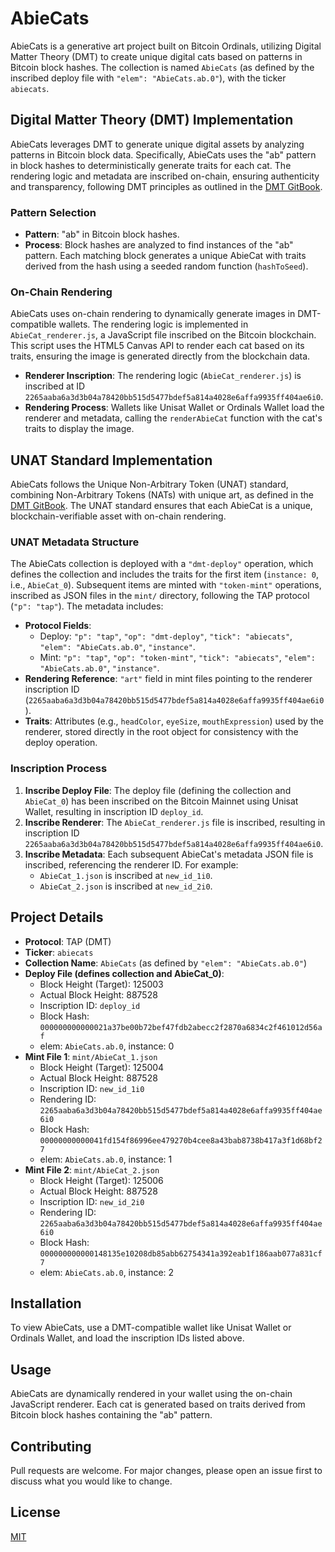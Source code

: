# AbieCats

AbieCats is a generative art project built on Bitcoin Ordinals, utilizing Digital Matter Theory (DMT) to create unique digital cats based on patterns in Bitcoin block hashes. The collection is named `AbieCats` (as defined by the inscribed deploy file with `"elem": "AbieCats.ab.0"`), with the ticker `abiecats`.

## Digital Matter Theory (DMT) Implementation
AbieCats leverages DMT to generate unique digital assets by analyzing patterns in Bitcoin block data. Specifically, AbieCats uses the "ab" pattern in block hashes to deterministically generate traits for each cat. The rendering logic and metadata are inscribed on-chain, ensuring authenticity and transparency, following DMT principles as outlined in the [DMT GitBook](https://digital-matter-theory.gitbook.io/digital-matter-theory).

### Pattern Selection
- **Pattern**: "ab" in Bitcoin block hashes.
- **Process**: Block hashes are analyzed to find instances of the "ab" pattern. Each matching block generates a unique AbieCat with traits derived from the hash using a seeded random function (`hashToSeed`).

### On-Chain Rendering
AbieCats uses on-chain rendering to dynamically generate images in DMT-compatible wallets. The rendering logic is implemented in `AbieCat_renderer.js`, a JavaScript file inscribed on the Bitcoin blockchain. This script uses the HTML5 Canvas API to render each cat based on its traits, ensuring the image is generated directly from the blockchain data.

- **Renderer Inscription**: The rendering logic (`AbieCat_renderer.js`) is inscribed at ID `2265aaba6a3d3b04a78420bb515d5477bdef5a814a4028e6affa9935ff404ae6i0`.
- **Rendering Process**: Wallets like Unisat Wallet or Ordinals Wallet load the renderer and metadata, calling the `renderAbieCat` function with the cat's traits to display the image.

## UNAT Standard Implementation
AbieCats follows the Unique Non-Arbitrary Token (UNAT) standard, combining Non-Arbitrary Tokens (NATs) with unique art, as defined in the [DMT GitBook](https://digital-matter-theory.gitbook.io/digital-matter-theory/introduction/non-arbitrary-tokens-nats). The UNAT standard ensures that each AbieCat is a unique, blockchain-verifiable asset with on-chain rendering.

### UNAT Metadata Structure
The AbieCats collection is deployed with a `"dmt-deploy"` operation, which defines the collection and includes the traits for the first item (`instance: 0`, i.e., `AbieCat_0`). Subsequent items are minted with `"token-mint"` operations, inscribed as JSON files in the `mint/` directory, following the TAP protocol (`"p": "tap"`). The metadata includes:
- **Protocol Fields**:
  - Deploy: `"p": "tap"`, `"op": "dmt-deploy"`, `"tick": "abiecats"`, `"elem": "AbieCats.ab.0"`, `"instance"`.
  - Mint: `"p": "tap"`, `"op": "token-mint"`, `"tick": "abiecats"`, `"elem": "AbieCats.ab.0"`, `"instance"`.
- **Rendering Reference**: `"art"` field in mint files pointing to the renderer inscription ID (`2265aaba6a3d3b04a78420bb515d5477bdef5a814a4028e6affa9935ff404ae6i0`).
- **Traits**: Attributes (e.g., `headColor`, `eyeSize`, `mouthExpression`) used by the renderer, stored directly in the root object for consistency with the deploy operation.

### Inscription Process
1. **Inscribe Deploy File**: The deploy file (defining the collection and `AbieCat_0`) has been inscribed on the Bitcoin Mainnet using Unisat Wallet, resulting in inscription ID `deploy_id`.
2. **Inscribe Renderer**: The `AbieCat_renderer.js` file is inscribed, resulting in inscription ID `2265aaba6a3d3b04a78420bb515d5477bdef5a814a4028e6affa9935ff404ae6i0`.
3. **Inscribe Metadata**: Each subsequent AbieCat's metadata JSON file is inscribed, referencing the renderer ID. For example:
   - `AbieCat_1.json` is inscribed at `new_id_1i0`.
   - `AbieCat_2.json` is inscribed at `new_id_2i0`.

## Project Details
- **Protocol**: TAP (DMT)
- **Ticker**: `abiecats`
- **Collection Name**: `AbieCats` (as defined by `"elem": "AbieCats.ab.0"`)
- **Deploy File (defines collection and AbieCat_0)**:
  - Block Height (Target): 125003
  - Actual Block Height: 887528
  - Inscription ID: `deploy_id`
  - Block Hash: `000000000000021a37be00b72bef47fdb2abecc2f2870a6834c2f461012d56af`
  - elem: `AbieCats.ab.0`, instance: 0
- **Mint File 1**: `mint/AbieCat_1.json`
  - Block Height (Target): 125004
  - Actual Block Height: 887528
  - Inscription ID: `new_id_1i0`
  - Rendering ID: `2265aaba6a3d3b04a78420bb515d5477bdef5a814a4028e6affa9935ff404ae6i0`
  - Block Hash: `00000000000041fd154f86996ee479270b4cee8a43bab8738b417a3f1d68bf27`
  - elem: `AbieCats.ab.0`, instance: 1
- **Mint File 2**: `mint/AbieCat_2.json`
  - Block Height (Target): 125006
  - Actual Block Height: 887528
  - Inscription ID: `new_id_2i0`
  - Rendering ID: `2265aaba6a3d3b04a78420bb515d5477bdef5a814a4028e6affa9935ff404ae6i0`
  - Block Hash: `000000000000148135e10208db85abb62754341a392eab1f186aab077a831cf7`
  - elem: `AbieCats.ab.0`, instance: 2

## Installation
To view AbieCats, use a DMT-compatible wallet like Unisat Wallet or Ordinals Wallet, and load the inscription IDs listed above.

## Usage
AbieCats are dynamically rendered in your wallet using the on-chain JavaScript renderer. Each cat is generated based on traits derived from Bitcoin block hashes containing the "ab" pattern.

## Contributing
Pull requests are welcome. For major changes, please open an issue first to discuss what you would like to change.

## License
[MIT](https://choosealicense.com/licenses/mit/)

